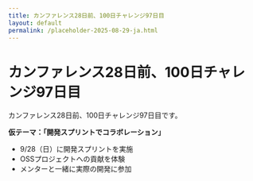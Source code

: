 ```yaml
---
title: カンファレンス28日前、100日チャレンジ97日目
layout: default
permalink: /placeholder-2025-08-29-ja.html
---
```


# カンファレンス28日前、100日チャレンジ97日目

カンファレンス28日前、100日チャレンジ97日目です。

**仮テーマ：「開発スプリントでコラボレーション」**
- 9/28（日）に開発スプリントを実施
- OSSプロジェクトへの貢献を体験
- メンターと一緒に実際の開発に参加